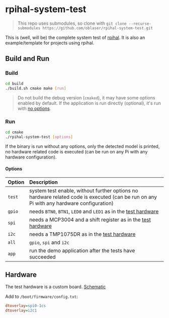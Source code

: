 # rpihal-system-test

> This repo uses submodules, so clone with `git clone --recurse-submodules https://github.com/oblaser/rpihal-system-test.git`

This is (well, will be) the complete system test of [rpihal](https://github.com/oblaser/rpihal).
It is also an example/template for projects using rpihal.


## Build and Run
### Build
```sh
cd build
./build.sh cmake make [run]
```
> Do not build the debug version (`cmaked`), it may have some options enabled by default.
If the application is run directly (optional), it's run with [no options](#run).

### Run
```sh
cd cmake
./rpihal-system-test [options]
```
If the binary is run without any options, only the detected model is printed, no hardware related code is executed (can be run on any Pi with any hardware configuration).

#### Options
| Option | Description |
|:-------|:------------|
| `test` | system test enable, without further options no hardware related code is executed (can be run on any Pi with any hardware configuration) |
| `gpio` | needs `BTN0`, `BTN1`, `LED0` and `LED1` as in the [test hardware](#hardware) |
| `spi`  | needs a MCP3004 and a shift register as in the [test hardware](#hardware) |
| `i2c`  | needs a TMP1075DR as in the [test hardware](#hardware) |
| `all`  | `gpio`, `spi` and `i2c` |
| `app`  | run the demo application after the tests have succeeded |


## Hardware

The test hardware is a custom board. [Schematic](https://static.oblaser.ch/rpihal/rpihal-test-board-rev00_SCM.pdf)

Add to `/boot/firmware/config.txt`:
```ini
dtoverlay=spi0-1cs
dtoverlay=i2c1
```
